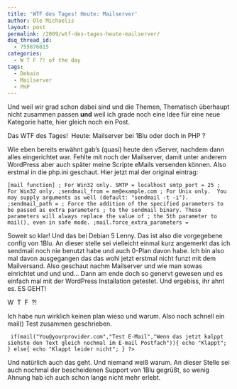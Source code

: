 ```yaml
---
title: 'WTF des Tages! Heute: Mailserver'
author: Ole Michaelis
layout: post
permalink: /2009/wtf-des-tages-heute-mailserver/
dsq_thread_id:
  - 755876015
categories:
  - W T F ?! of the day
tags:
  - Debain
  - Mailserver
  - PHP
---
```


Und weil wir grad schon dabei sind und die Themen, Thematisch überhaupt nicht zusammen passen **und** weil ich grade noch eine Idee für eine neue Kategorie hatte, hier gleich noch ein Post.

Das WTF des Tages!  Heute: Mailserver bei 1Blu oder doch in PHP ?

Wie eben bereits erwähnt gab’s (quasi) heute den vServer, nachdem dann alles eingerichtet war. Fehlte mit noch der Mailserver, damit unter anderem WordPress aber auch später meine Scripte eMails versenden können. Also erstmal in die php.ini geschaut. Hier jetzt mal der original eintrag:

`[mail function]
; For Win32 only.
SMTP = localhost
smtp_port = 25
; For Win32 only.
;sendmail_from = me@example.com
; For Unix only.  You may supply arguments as well (default: "sendmail -t -i").
;sendmail_path =
; Force the addition of the specified parameters to be passed as extra parameters
; to the sendmail binary. These parameters will always replace the value of
; the 5th parameter to mail(), even in safe mode.
;mail.force_extra_parameters =`

Soweit so klar! Und das bei Debian 5 Lenny. Das ist also die vorgegebene config von 1Blu. An dieser stelle sei vielleicht einmal kurz angemerkt das ich sendmail noch nie benutzt habe und auch 0-Plan davon habe. Ich bin also mal davon ausgegangen das das wohl jetzt erstmal nicht funzt mit dem Mailversand. Also geschaut nachm Mailserver und wie man sowas einrichtet und und und… Dann am ende doch so genervt gewesen und es einfach mal mit der WordPress Installation getestet. Und ergebiss, ihr ahnt es. ES GEHT!

W  T  F  ?!

Ich habe nun wirklich keinen plan wieso und warum. Also noch schnell ein mail() Test zusammen geschrieben.

`
if(mail("You@yourprovider.com","Test E-Mail","Wenn das jetzt kalppt siehste den Text gleich nochmal im E-mail Postfach")){
   echo "Klappt";
}
else{
   echo "Klappt leider nicht";
}
?>`

Und natürlich auch das geht. Und niemand weiß warum. An dieser Stelle sei auch nochmal der bescheidenen Support von 1Blu gegrüßt, so wenig Ahnung hab ich auch schon lange nicht mehr erlebt.

